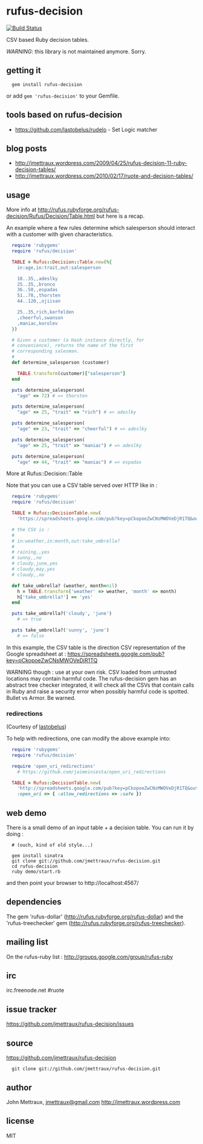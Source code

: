 
# rufus-decision

[![Build Status](https://secure.travis-ci.org/jmettraux/rufus-decision.png)](http://travis-ci.org/jmettraux/rufus-decision)

CSV based Ruby decision tables.

*WARNING*: this library is not maintained anymore. Sorry.


## getting it

```
  gem install rufus-decision
```

or add ```gem 'rufus-decision'``` to your Gemfile.


## tools based on rufus-decision

* https://github.com/lastobelus/rudelo - Set Logic matcher


## blog posts

* http://jmettraux.wordpress.com/2009/04/25/rufus-decision-11-ruby-decision-tables/
* http://jmettraux.wordpress.com/2010/02/17/ruote-and-decision-tables/


## usage

More info at http://rufus.rubyforge.org/rufus-decision/Rufus/Decision/Table.html but here is a recap.

An example where a few rules determine which salesperson should interact with a customer with given characteristics.


```ruby
  require 'rubygems'
  require 'rufus/decision'

  TABLE = Rufus::Decision::Table.new(%{
    in:age,in:trait,out:salesperson

    18..35,,adeslky
    25..35,,bronco
    36..50,,espadas
    51..78,,thorsten
    44..120,,ojiisan

    25..35,rich,kerfelden
    ,cheerful,swanson
    ,maniac,korolev
  })

  # Given a customer (a Hash instance directly, for
  # convenience), returns the name of the first
  # corresponding salesman.
  #
  def determine_salesperson (customer)

    TABLE.transform(customer)["salesperson"]
  end

  puts determine_salesperson(
    "age" => 72) # => thorsten

  puts determine_salesperson(
    "age" => 25, "trait" => "rich") # => adeslky

  puts determine_salesperson(
    "age" => 23, "trait" => "cheerful") # => adeslky

  puts determine_salesperson(
    "age" => 25, "trait" => "maniac") # => adeslky

  puts determine_salesperson(
    "age" => 44, "trait" => "maniac") # => espadas
```

More at Rufus::Decision::Table

Note that you can use a CSV table served over HTTP like in :

```ruby
  require 'rubygems'
  require 'rufus/decision'

  TABLE = Rufus::DecisionTable.new(
    'https://spreadsheets.google.com/pub?key=pCkopoeZwCNsMWOVeDjR1TQ&output=csv')

  # the CSV is :
  #
  # in:weather,in:month,out:take_umbrella?
  #
  # raining,,yes
  # sunny,,no
  # cloudy,june,yes
  # cloudy,may,yes
  # cloudy,,no

  def take_umbrella? (weather, month=nil)
    h = TABLE.transform('weather' => weather, 'month' => month)
    h['take_umbrella?'] == 'yes'
  end

  puts take_umbrella?('cloudy', 'june')
    # => true

  puts take_umbrella?('sunny', 'june')
    # => false
```

In this example, the CSV table is the direction CSV representation of the Google spreadsheet at : https://spreadsheets.google.com/pub?key=pCkopoeZwCNsMWOVeDjR1TQ

WARNING though : use at your own risk. CSV loaded from untrusted locations may contain harmful code. The rufus-decision gem has an abstract tree checker integrated, it will check all the CSVs that contain calls in Ruby and raise a security error when possibly harmful code is spotted. Bullet vs Armor. Be warned.

### redirections

(Courtesy of [lastobelus](https://github.com/lastobelus))

To help with redirections, one can modify the above example into:

```ruby
  require 'rubygems'
  require 'rufus/decision'

  require 'open_uri_redirections'
    # https://github.com/jaimeiniesta/open_uri_redirections

  TABLE = Rufus::DecisionTable.new(
    'http://spreadsheets.google.com/pub?key=pCkopoeZwCNsMWOVeDjR1TQ&output=csv',
    :open_uri => { :allow_redirections => :safe })
```


## web demo

There is a small demo of an input table + a decision table. You can run it by doing :

```
  # (ouch, kind of old style...)

  gem install sinatra
  git clone git://github.com/jmettraux/rufus-decision.git
  cd rufus-decision
  ruby demo/start.rb
```

and then point your browser to http://localhost:4567/


## dependencies

The gem 'rufus-dollar' (http://rufus.rubyforge.org/rufus-dollar) and the 'rufus-treechecker' gem (http://rufus.rubyforge.org/rufus-treechecker).


## mailing list

On the rufus-ruby list : http://groups.google.com/group/rufus-ruby


## irc

irc.freenode.net #ruote


## issue tracker

https://github.com/jmettraux/rufus-decision/issues


## source

https://github.com/jmettraux/rufus-decision

```
  git clone git://github.com/jmettraux/rufus-decision.git
```


## author

John Mettraux, jmettraux@gmail.com
http://jmettraux.wordpress.com


## license

MIT

